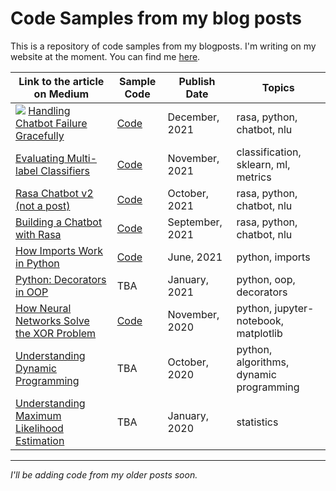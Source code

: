 # Code Samples from my blog posts

This is a repository of code samples from my blogposts. I'm writing on my website at the moment. You can find me [here](https://ivanocampo.com).

| Link to the article on Medium  | Sample Code | Publish Date | Topics |
| ------------- | ------------- | ------------ | ------------ |
| ![](https://img.shields.io/badge/NEW-success/?style=flat-square) [Handling Chatbot Failure Gracefully](https://towardsdatascience.com/handling-chatbot-failure-gracefully-466f0fb1dcc5) | [Code](./FallbackExample) | December, 2021| rasa, python, chatbot, nlu |
| [Evaluating Multi-label Classifiers](https://towardsdatascience.com/evaluating-multi-label-classifiers-a31be83da6ea) | [Code](./MetricsMultilabel) | November, 2021| classification, sklearn, ml, metrics |
| [Rasa Chatbot v2 (not a post)](https://github.com/Polaris000/ContactBot)| [Code](https://github.com/Polaris000/ContactBot) | October, 2021| rasa, python, chatbot, nlu |
| [Building a Chatbot with Rasa](https://towardsdatascience.com/building-a-chatbot-with-rasa-3f03ecc5b324)  | [Code](./RasaChatbot) | September, 2021| rasa, python, chatbot, nlu |
| [How Imports Work in Python](https://betterprogramming.pub/how-imports-work-in-python-59c2943d87dc?sk=9034d9c99e6b83d93a3c1a37f000f4a7)  | [Code](./PythonImportExample)  | June, 2021| python, imports |
| [Python: Decorators in OOP](https://towardsdatascience.com/python-decorators-in-oop-3189c526ead6)  | TBA | January, 2021| python, oop, decorators |
| [How Neural Networks Solve the XOR Problem](https://towardsdatascience.com/how-neural-networks-solve-the-xor-problem-59763136bdd7)  | [Code](./XOR_Perceptron) | November, 2020| python, jupyter-notebook, matplotlib |
| [Understanding Dynamic Programming](https://towardsdatascience.com/understanding-dynamic-programming-75238de0db0d)  | TBA | October, 2020| python, algorithms, dynamic programming |
| [Understanding Maximum Likelihood Estimation](https://polaris000.medium.com/understanding-maximum-likelihood-estimation-e63dff65e5b1)  | TBA | January, 2020| statistics |



---

*I'll be adding code from my older posts soon.*

